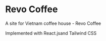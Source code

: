 # Revo Coffee
A site for Vietnam coffee house - Revo Coffee

Implemented with React.jsand Tailwind CSS
